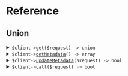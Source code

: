 # Reference
## Union
<details><summary><code>$client-><a href="/Seed/Union/UnionClient.php">get</a>($request) -> union</code></summary>
<dl>
<dd>

#### 🔌 Usage

<dl>
<dd>

<dl>
<dd>

```php
$client->union->get(
    $request,
);
```
</dd>
</dl>
</dd>
</dl>

#### ⚙️ Parameters

<dl>
<dd>

<dl>
<dd>

**$request:** `union` 
    
</dd>
</dl>
</dd>
</dl>


</dd>
</dl>
</details>

<details><summary><code>$client-><a href="/Seed/Union/UnionClient.php">getMetadata</a>() -> array</code></summary>
<dl>
<dd>

#### 🔌 Usage

<dl>
<dd>

<dl>
<dd>

```php
$client->union->getMetadata();
```
</dd>
</dl>
</dd>
</dl>


</dd>
</dl>
</details>

<details><summary><code>$client-><a href="/Seed/Union/UnionClient.php">updateMetadata</a>($request) -> bool</code></summary>
<dl>
<dd>

#### 🔌 Usage

<dl>
<dd>

<dl>
<dd>

```php
$client->union->updateMetadata(
    $request,
);
```
</dd>
</dl>
</dd>
</dl>

#### ⚙️ Parameters

<dl>
<dd>

<dl>
<dd>

**$request:** `union` 
    
</dd>
</dl>
</dd>
</dl>


</dd>
</dl>
</details>

<details><summary><code>$client-><a href="/Seed/Union/UnionClient.php">call</a>($request) -> bool</code></summary>
<dl>
<dd>

#### 🔌 Usage

<dl>
<dd>

<dl>
<dd>

```php
$client->union->call(
    $request,
);
```
</dd>
</dl>
</dd>
</dl>

#### ⚙️ Parameters

<dl>
<dd>

<dl>
<dd>

**$request:** `\Seed\Union\Types\Request` 
    
</dd>
</dl>
</dd>
</dl>


</dd>
</dl>
</details>
